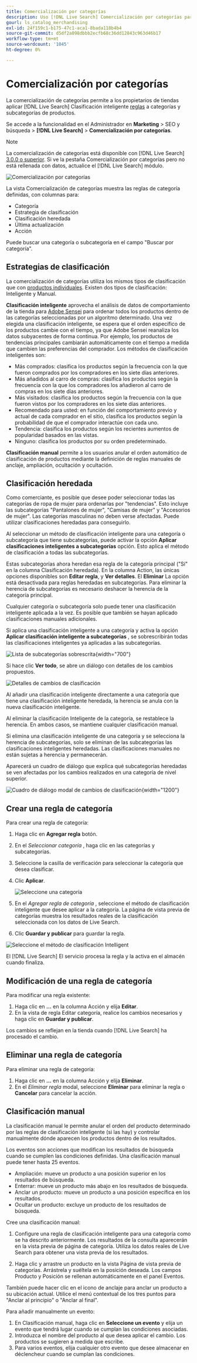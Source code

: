 ```yaml
---
title: Comercialización por categorías
description: Uso [!DNL Live Search] Comercialización por categorías para disfrutar de una experiencia de compra más rápida.
gourl: ls_catalog_merchandising
exl-id: 24f159c1-b175-47c1-aca1-8bada118b4b4
source-git-commit: d5df2a098dbbb2ecfb68c36dd12843c963d46b17
workflow-type: tm+mt
source-wordcount: '1045'
ht-degree: 0%

---
```


# Comercialización por categorías

La comercialización de categorías permite a los propietarios de tiendas aplicar [!DNL Live Search] Clasificación inteligente [reglas](rules.md) a categorías y subcategorías de productos.

Se accede a la funcionalidad en el Administrador en **Marketing** > SEO y búsqueda > **[!DNL Live Search]** > **Comercialización por categorías**.

>[!NOTE]
>
>La comercialización de categorías está disponible con [!DNL Live Search] [3.0.0 o superior](release-notes.md). Si ve la pestaña Comercialización por categorías pero no está rellenada con datos, actualice el [!DNL Live Search] módulo.

![Comercialización por categorías](assets/category_workspace.png)

La vista Comercialización de categorías muestra las reglas de categoría definidas, con columnas para:

* Categoría
* Estrategia de clasificación
* Clasificación heredada
* Última actualización
* Acción

Puede buscar una categoría o subcategoría en el campo &quot;Buscar por categoría&quot;.

## Estrategias de clasificación

La comercialización de categorías utiliza los mismos tipos de clasificación que con [productos individuales](rules-workspace.md).
Existen dos tipos de clasificación: Inteligente y Manual.

**Clasificación inteligente** aprovecha el análisis de datos de comportamiento de la tienda para [Adobe Sensei](https://www.adobe.com/sensei.html) para ordenar todos los productos dentro de las categorías seleccionadas por un algoritmo determinado. Una vez elegida una clasificación inteligente, se espera que el orden específico de los productos cambie con el tiempo, ya que Adobe Sensei reanaliza los datos subyacentes de forma continua. Por ejemplo, los productos de tendencias principales cambiarán automáticamente con el tiempo a medida que cambien las preferencias del comprador.
Los métodos de clasificación inteligentes son:

* Más comprados: clasifica los productos según la frecuencia con la que fueron comprados por los compradores en los siete días anteriores.
* Más añadidos al carro de compras: clasifica los productos según la frecuencia con la que los compradores los añadieron al carro de compras en los siete días anteriores.
* Más visitados: clasifica los productos según la frecuencia con la que fueron vistos por los compradores en los siete días anteriores.
* Recomendado para usted: en función del comportamiento previo y actual de cada comprador en el sitio, clasifica los productos según la probabilidad de que el comprador interactúe con cada uno.
* Tendencia: clasifica los productos según los recientes aumentos de popularidad basados en las vistas.
* Ninguno: clasifica los productos por su orden predeterminado.

**Clasificación manual** permite a los usuarios anular el orden automático de clasificación de productos mediante la definición de reglas manuales de anclaje, ampliación, ocultación y ocultación.

## Clasificación heredada

Como comerciante, es posible que desee poder seleccionar todas las categorías de ropa de mujer para ordenarlas por &quot;tendencias&quot;. Esto incluye las subcategorías &quot;Pantalones de mujer&quot;, &quot;Camisas de mujer&quot; y &quot;Accesorios de mujer&quot;. Las categorías masculinas no deben verse afectadas. Puede utilizar clasificaciones heredadas para conseguirlo.

Al seleccionar un método de clasificación inteligente para una categoría o subcategoría que tiene subcategorías, puede activar la opción **Aplicar clasificaciones inteligentes a subcategorías** opción. Esto aplica el método de clasificación a todas las subcategorías.

Estas subcategorías ahora heredan esa regla de la categoría principal (&quot;Sí&quot; en la columna Clasificación heredada). En la columna Action, las únicas opciones disponibles son **Editar regla**, y **Ver detalles**. El **Eliminar** La opción está desactivada para reglas heredadas en subcategorías. Para eliminar la herencia de subcategorías es necesario deshacer la herencia de la categoría principal.

Cualquier categoría o subcategoría solo puede tener una clasificación inteligente aplicada a la vez. Es posible que también se hayan aplicado clasificaciones manuales adicionales.

Si aplica una clasificación inteligente a una categoría y activa la opción **Aplicar clasificación inteligente a subcategorías** , se sobrescribirán todas las clasificaciones inteligentes ya aplicadas a las subcategorías.

![Lista de subcategorías sobrescrita](assets/category_overwite_subs.png){width="700"}

Si hace clic **Ver todo**, se abre un diálogo con detalles de los cambios propuestos.

![Detalles de cambios de clasificación](assets/category_overwrite.png)

Al añadir una clasificación inteligente directamente a una categoría que tiene una clasificación inteligente heredada, la herencia se anula con la nueva clasificación inteligente.

Al eliminar la clasificación Inteligente de la categoría, se restablece la herencia.
En ambos casos, se mantiene cualquier clasificación manual.

Si elimina una clasificación inteligente de una categoría y se selecciona la herencia de subcategorías, solo se eliminan de las subcategorías las clasificaciones inteligentes heredadas. Las clasificaciones manuales no están sujetas a herencia y permanecerán.

Aparecerá un cuadro de diálogo que explica qué subcategorías heredadas se ven afectadas por los cambios realizados en una categoría de nivel superior.

![Cuadro de diálogo modal de cambios de clasificación](assets/category_overwrite_modal.png){width="1200"}

## Crear una regla de categoría

Para crear una regla de categoría:

1. Haga clic en **Agregar regla** botón.
1. En el _Seleccionar categoría_ , haga clic en las categorías y subcategorías.
1. Seleccione la casilla de verificación para seleccionar la categoría que desea clasificar.
1. Clic **Aplicar**.

   ![Seleccione una categoría](assets/category_select.png)

1. En el _Agregar regla de categoría_ , seleccione el método de clasificación inteligente que desee aplicar a la categoría.
La página de vista previa de categorías muestra los resultados reales de la clasificación seleccionada con los datos de Live Search.
1. Clic **Guardar y publicar** para guardar la regla.

![Seleccione el método de clasificación Intelligent](assets/category_ranking.png)

El [!DNL Live Search] El servicio procesa la regla y la activa en el almacén cuando finaliza.

## Modificación de una regla de categoría

Para modificar una regla existente:

1. Haga clic en **...** en la columna Acción y elija **Editar**.
1. En la vista de regla Editar categoría, realice los cambios necesarios y haga clic en **Guardar y publicar**.

Los cambios se reflejan en la tienda cuando [!DNL Live Search] ha procesado el cambio.

## Eliminar una regla de categoría

Para eliminar una regla de categoría:

1. Haga clic en **...** en la columna Acción y elija **Eliminar**.
1. En el _Eliminar regla_ modal, seleccione **Eliminar** para eliminar la regla o **Cancelar** para cancelar la acción.

## Clasificación manual

La clasificación manual le permite anular el orden del producto determinado por las reglas de clasificación inteligente (si las hay) y controlar manualmente dónde aparecen los productos dentro de los resultados.

Los eventos son acciones que modifican los resultados de búsqueda cuando se cumplen las condiciones definidas. Una clasificación manual puede tener hasta 25 eventos.

* Ampliación: mueve un producto a una posición superior en los resultados de búsqueda.
* Enterrar: mueve un producto más abajo en los resultados de búsqueda.
* Anclar un producto: mueve un producto a una posición específica en los resultados.
* Ocultar un producto: excluye un producto de los resultados de búsqueda.

Cree una clasificación manual:

1. Configure una regla de clasificación inteligente para una categoría como se ha descrito anteriormente. Los resultados de la consulta aparecerán en la vista previa de página de categoría. Utiliza los datos reales de Live Search para obtener una vista previa de los resultados.

1. Haga clic y arrastre un producto en la vista Página de vista previa de categorías. Arrástrela y suéltela en la posición deseada. Los campos Producto y Posición se rellenan automáticamente en el panel Eventos.

También puede hacer clic en el icono de anclaje para anclar un producto a su ubicación actual. Utilice el menú contextual de los tres puntos para &quot;Anclar al principio&quot; o &quot;Anclar al final&quot;.

Para añadir manualmente un evento:

1. En Clasificación manual, haga clic en **Seleccione un evento** y elija un evento que tendrá lugar cuando se cumplan las condiciones asociadas.
1. Introduzca el nombre del producto al que desea aplicar el cambio. Los productos se sugieren a medida que escribe.
1. Para varios eventos, elija cualquier otro evento que desee almacenar en déclencheur cuando se cumplan las condiciones.
